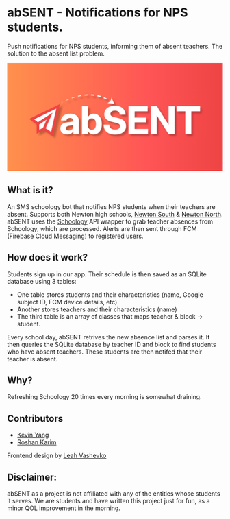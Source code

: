 # abSENT - Notifications for NPS students. 
Push notifications for NPS students, informing them of absent teachers. The solution to the absent list problem.

![abSENT Github Banner](https://github.com/absent-cc/branding/blob/main/banner.png)

## What is it?
An SMS schoology bot that notifies NPS students when their teachers are absent. Supports both Newton high schools, [Newton South](https://www.newton.k12.ma.us/nshs) & [Newton North](https://www.newton.k12.ma.us/nnhs).
abSENT uses the [Schoolopy](https://github.com/ErikBoesen/schoolopy) API wrapper to grab teacher absences from Schoology, which are processed. Alerts are then sent through FCM (Firebase Cloud Messaging) to registered users.

## How does it work?
Students sign up in our app. Their schedule is then saved as an SQLite database using 3 tables:

- One table stores students and their characteristics (name, Google subject ID, FCM device details, etc)
- Another stores teachers and their characteristics (name)
- The third table is an array of classes that maps teacher & block -> student. 

Every school day, abSENT retrives the new absence list and parses it. It then queries the SQLite database by teacher ID and block to find students who have absent teachers. These students are then notifed that their teacher is absent.

## Why?
Refreshing Schoology 20 times every morning is somewhat draining.

## Contributors
- [Kevin Yang](https://github.com/bykevinyang)
- [Roshan Karim](https://github.com/karimroshan)

Frontend design by [Leah Vashevko](https://github.com/theaquarium)

## Disclaimer:
abSENT as a project is not affiliated with any of the entities whose students it serves. We are students and have written this project just for fun, as a minor QOL improvement in the morning.
